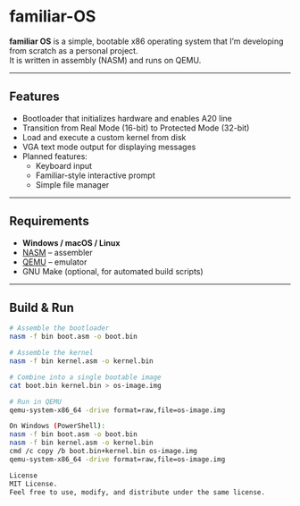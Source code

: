 # familiar-OS

**familiar OS** is a simple, bootable x86 operating system that I’m developing from scratch as a personal project.  
It is written in assembly (NASM) and runs on QEMU.

---

## Features
- Bootloader that initializes hardware and enables A20 line
- Transition from Real Mode (16-bit) to Protected Mode (32-bit)
- Load and execute a custom kernel from disk
- VGA text mode output for displaying messages
- Planned features:
  - Keyboard input
  - Familiar-style interactive prompt
  - Simple file manager

---

## Requirements
- **Windows / macOS / Linux**
- [NASM](https://www.nasm.us/) – assembler
- [QEMU](https://www.qemu.org/) – emulator
- GNU Make (optional, for automated build scripts)

---

## Build & Run
```bash
# Assemble the bootloader
nasm -f bin boot.asm -o boot.bin

# Assemble the kernel
nasm -f bin kernel.asm -o kernel.bin

# Combine into a single bootable image
cat boot.bin kernel.bin > os-image.img

# Run in QEMU
qemu-system-x86_64 -drive format=raw,file=os-image.img

On Windows (PowerShell):
nasm -f bin boot.asm -o boot.bin
nasm -f bin kernel.asm -o kernel.bin
cmd /c copy /b boot.bin+kernel.bin os-image.img
qemu-system-x86_64 -drive format=raw,file=os-image.img

License
MIT License.
Feel free to use, modify, and distribute under the same license.